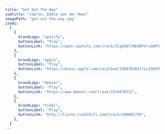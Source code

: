 ```yaml
---
title: "Get Out The Way"
subtitle: "Jabron, Eddie van der Meer"
imagePath: "get-out-the-way.jpg"
items:
  [
    {
      brandLogo: "spotify",
      buttonLabel: "Play",
      buttonLink: "https://open.spotify.com/track/3lgeOdl7NEUNYVrsdAPfny",
    },
    {
      brandLogo: "apple",
      buttonLabel: "Play",
      buttonLink: "https://music.apple.com/ca/album/1589393833?i=1589393834",
    },
    {
      brandLogo: "deezer",
      buttonLabel: "Play",
      buttonLink: "https://www.deezer.com/track/1516478312",
    },
    {
      brandLogo: "tidal",
      buttonLabel: "Play",
      buttonLink: "http://listen.tidalhifi.com/track/200601739",
    },
  ]
---
```

